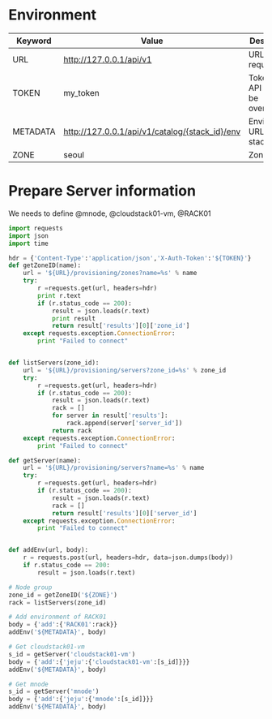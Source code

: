 
# Environment

Keyword | Value | Description
----    | ----  | ----
URL     | http://127.0.0.1/api/v1 | URL for request
TOKEN   | my_token              | Token for API (must be overrided)
METADATA      | http://127.0.0.1/api/v1/catalog/{stack_id}/env | Environment URL for stack
ZONE | seoul  | Zone name

# Prepare Server information

We needs to define @mnode, @cloudstack01-vm, @RACK01

~~~python
import requests
import json
import time

hdr = {'Content-Type':'application/json','X-Auth-Token':'${TOKEN}'}
def getZoneID(name):
    url = '${URL}/provisioning/zones?name=%s' % name
    try:
        r =requests.get(url, headers=hdr)
        print r.text
        if (r.status_code == 200):
            result = json.loads(r.text)
            print result
            return result['results'][0]['zone_id']
    except requests.exception.ConnectionError:
        print "Failed to connect"


def listServers(zone_id):
    url = '${URL}/provisioning/servers?zone_id=%s' % zone_id
    try:
        r =requests.get(url, headers=hdr)
        if (r.status_code == 200):
            result = json.loads(r.text)
            rack = []
            for server in result['results']:
                rack.append(server['server_id'])
            return rack
    except requests.exception.ConnectionError:
        print "Failed to connect"

def getServer(name):
    url = '${URL}/provisioning/servers?name=%s' % name
    try:
        r =requests.get(url, headers=hdr)
        if (r.status_code == 200):
            result = json.loads(r.text)
            rack = []
            return result['results'][0]['server_id']
    except requests.exception.ConnectionError:
        print "Failed to connect"


def addEnv(url, body):
    r = requests.post(url, headers=hdr, data=json.dumps(body))
    if r.status_code == 200:
        result = json.loads(r.text)

# Node group
zone_id = getZoneID('${ZONE}')
rack = listServers(zone_id)

# Add environment of RACK01
body = {'add':{'RACK01':rack}}
addEnv('${METADATA}', body)

# Get cloudstack01-vm
s_id = getServer('cloudstack01-vm')
body = {'add':{'jeju':{'cloudstack01-vm':[s_id]}}}
addEnv('${METADATA}', body)

# Get mnode
s_id = getServer('mnode')
body = {'add':{'jeju':{'mnode':[s_id]}}}
addEnv('${METADATA}', body)


~~~
